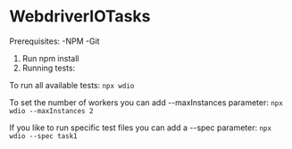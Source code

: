 ﻿# WebdriverIOTasks
 
 Prerequisites:
-NPM
-Git

1. Run npm install
2. Running tests:

To run all available tests:
`npx wdio`

To set the number of workers you can add --maxInstances parameter:
`npx wdio --maxInstances 2`


If you like to run specific test files you can add a --spec parameter:
`npx wdio --spec task1`

